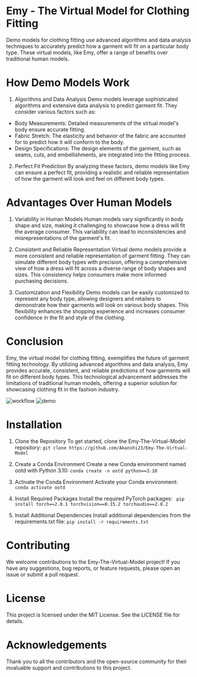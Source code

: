 ﻿# Emy - The Virtual Model for Clothing Fitting
Demo models for clothing fitting use advanced algorithms and data analysis techniques to accurately predict how a garment will fit on a particular body type. These virtual models, like Emy, offer a range of benefits over traditional human models.


# How Demo Models Work
1. Algorithms and Data Analysis
Demo models leverage sophisticated algorithms and extensive data analysis to predict garment fit. They consider various factors such as:
- Body Measurements: Detailed measurements of the virtual model's body ensure accurate fitting.
- Fabric Stretch: The elasticity and behavior of the fabric are accounted for to predict how it will conform to the body.
- Design Specifications: The design elements of the garment, such as seams, cuts, and embellishments, are integrated into the fitting process.

2. Perfect Fit Prediction
By analyzing these factors, demo models like Emy can ensure a perfect fit, providing a realistic and reliable representation of how the garment will look and feel on different body types.

# Advantages Over Human Models
1. Variability in Human Models
Human models vary significantly in body shape and size, making it challenging to showcase how a dress will fit the average consumer. This variability can lead to inconsistencies and misrepresentations of the garment's fit.

2. Consistent and Reliable Representation
Virtual demo models provide a more consistent and reliable representation of garment fitting. They can simulate different body types with precision, offering a comprehensive view of how a dress will fit across a diverse range of body shapes and sizes. This consistency helps consumers make more informed purchasing decisions.

3. Customization and Flexibility
Demo models can be easily customized to represent any body type, allowing designers and retailers to demonstrate how their garments will look on various body shapes. This flexibility enhances the shopping experience and increases consumer confidence in the fit and style of the clothing.

# Conclusion
Emy, the virtual model for clothing fitting, exemplifies the future of garment fitting technology. By utilizing advanced algorithms and data analysis, Emy provides accurate, consistent, and reliable predictions of how garments will fit on different body types. This technological advancement addresses the limitations of traditional human models, offering a superior solution for showcasing clothing fit in the fashion industry.


![workflow](https://github.com/Akanshi23/Emy-The-Virtual-Model/assets/121331739/a22e6a60-9fbb-41cf-8056-c3ce9888c9e3)
![demo](https://github.com/Akanshi23/Emy-The-Virtual-Model/assets/121331739/ba9e5a5f-4d7c-4b7f-bc37-9652d5dadf22)

# Installation
1. Clone the Repository
To get started, clone the Emy-The-Virtual-Model repository:
```git clone https://github.com/Akanshi23/Emy-The-Virtual-Model```

2. Create a Conda Environment
Create a new Conda environment named ootd with Python 3.10:
```conda create -n ootd python==3.10```

3. Activate the Conda Environment
Activate your Conda environment:
```conda activate ootd```

4. Install Required Packages
Install the required PyTorch packages:
``` pip install torch==2.0.1 torchvision==0.15.2 torchaudio==2.0.2```

5. Install Additional Dependencies
Install additional dependencies from the requirements.txt file:
```pip install -r requirements.txt```


# Contributing
We welcome contributions to the Emy-The-Virtual-Model project! If you have any suggestions, bug reports, or feature requests, please open an issue or submit a pull request.

# License
This project is licensed under the MIT License. See the LICENSE file for details.

# Acknowledgements
Thank you to all the contributors and the open-source community for their invaluable support and contributions to this project.


